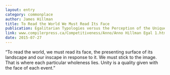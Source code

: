 ```yaml
---
layout: entry
category: commonplace
author: James Hillman
title: To Read the World We Must Read Its Face
publication: Egalitarian Typologies versus the Perception of the Unique
link: www.compilerpress.ca/Competitiveness/Anno/Anno Hillman Egal 1.htm
date: 2015-07-27
---
```


“To read the world, we must read its face, the presenting surface of its landscape and our inscape in response to it. We must stick to the image. That is where each particular wholeness lies. Unity is a quality given with the face of each event.”
